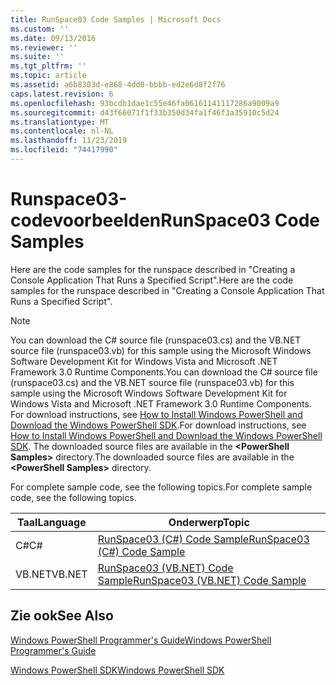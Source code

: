 ```yaml
---
title: RunSpace03 Code Samples | Microsoft Docs
ms.custom: ''
ms.date: 09/13/2016
ms.reviewer: ''
ms.suite: ''
ms.tgt_pltfrm: ''
ms.topic: article
ms.assetid: a6b8303d-e868-4dd0-bbbb-ed2e6d8f2f76
caps.latest.revision: 6
ms.openlocfilehash: 93bcdb1dae1c55e46fa06161141117286a9009a9
ms.sourcegitcommit: d43f66071f1f33b350d34fa1f46f3a35910c5d24
ms.translationtype: MT
ms.contentlocale: nl-NL
ms.lasthandoff: 11/23/2019
ms.locfileid: "74417990"
---
```

# <a name="runspace03-code-samples"></a><span data-ttu-id="d6297-102">Runspace03-codevoorbeelden</span><span class="sxs-lookup"><span data-stu-id="d6297-102">RunSpace03 Code Samples</span></span>

<span data-ttu-id="d6297-103">Here are the code samples for the runspace described in "Creating a Console Application That Runs a Specified Script".</span><span class="sxs-lookup"><span data-stu-id="d6297-103">Here are the code samples for the runspace described in "Creating a Console Application That Runs a Specified Script".</span></span>

> [!NOTE]
> <span data-ttu-id="d6297-104">You can download the C# source file (runspace03.cs) and the VB.NET source file (runspace03.vb) for this sample using the Microsoft Windows Software Development Kit for Windows Vista and Microsoft .NET Framework 3.0 Runtime Components.</span><span class="sxs-lookup"><span data-stu-id="d6297-104">You can download the C# source file (runspace03.cs) and the VB.NET source file (runspace03.vb) for this sample using the Microsoft Windows Software Development Kit for Windows Vista and Microsoft .NET Framework 3.0 Runtime Components.</span></span> <span data-ttu-id="d6297-105">For download instructions, see [How to Install Windows PowerShell and Download the Windows PowerShell SDK](/powershell/scripting/developer/installing-the-windows-powershell-sdk).</span><span class="sxs-lookup"><span data-stu-id="d6297-105">For download instructions, see [How to Install Windows PowerShell and Download the Windows PowerShell SDK](/powershell/scripting/developer/installing-the-windows-powershell-sdk).</span></span>
> <span data-ttu-id="d6297-106">The downloaded source files are available in the **\<PowerShell Samples>** directory.</span><span class="sxs-lookup"><span data-stu-id="d6297-106">The downloaded source files are available in the **\<PowerShell Samples>** directory.</span></span>

<span data-ttu-id="d6297-107">For complete sample code, see the following topics.</span><span class="sxs-lookup"><span data-stu-id="d6297-107">For complete sample code, see the following topics.</span></span>

| <span data-ttu-id="d6297-108">Taal</span><span class="sxs-lookup"><span data-stu-id="d6297-108">Language</span></span> |                                 <span data-ttu-id="d6297-109">Onderwerp</span><span class="sxs-lookup"><span data-stu-id="d6297-109">Topic</span></span>                                 |
| -------- | --------------------------------------------------------------------- |
| <span data-ttu-id="d6297-110">C#</span><span class="sxs-lookup"><span data-stu-id="d6297-110">C#</span></span>       | [<span data-ttu-id="d6297-111">RunSpace03 (C#) Code Sample</span><span class="sxs-lookup"><span data-stu-id="d6297-111">RunSpace03 (C#) Code Sample</span></span>](./runspace03-csharp-code-sample.md)     |
| <span data-ttu-id="d6297-112">VB.NET</span><span class="sxs-lookup"><span data-stu-id="d6297-112">VB.NET</span></span>   | [<span data-ttu-id="d6297-113">RunSpace03 (VB.NET) Code Sample</span><span class="sxs-lookup"><span data-stu-id="d6297-113">RunSpace03 (VB.NET) Code Sample</span></span>](./runspace03-vb-net-code-sample.md) |

## <a name="see-also"></a><span data-ttu-id="d6297-114">Zie ook</span><span class="sxs-lookup"><span data-stu-id="d6297-114">See Also</span></span>

[<span data-ttu-id="d6297-115">Windows PowerShell Programmer's Guide</span><span class="sxs-lookup"><span data-stu-id="d6297-115">Windows PowerShell Programmer's Guide</span></span>](./windows-powershell-programmer-s-guide.md)

[<span data-ttu-id="d6297-116">Windows PowerShell SDK</span><span class="sxs-lookup"><span data-stu-id="d6297-116">Windows PowerShell SDK</span></span>](../windows-powershell-reference.md)
